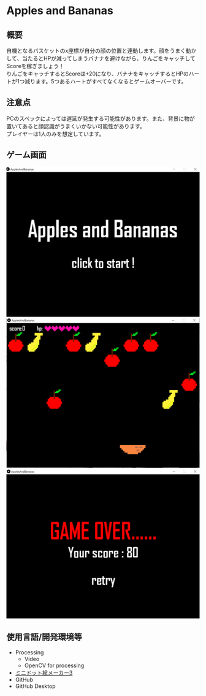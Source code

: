 # Apples and Bananas

## 概要
自機となるバスケットのx座標が自分の顔の位置と連動します。顔をうまく動かして、当たるとHPが減ってしまうバナナを避けながら、りんごをキャッチしてScoreを稼ぎましょう！<br>
りんごをキャッチするとScoreは+20になり、バナナをキャッチするとHPのハートが1つ減ります。5つあるハートがすべてなくなるとゲームオーバーです。<br>

## 注意点
PCのスペックによっては遅延が発生する可能性があります。また、背景に物が置いてあると顔認識がうまくいかない可能性があります。<br>
プレイヤーは1人のみを想定しています。<br>

## ゲーム画面
<img src="gamescene/image1.png">
<img src="gamescene/image2.png">
<img src="gamescene/image3.png">

## 使用言語/開発環境等
 - Processing 
    - Video
    - OpenCV for processing
 - [ミニドット絵メーカー3](https://neutralx0.net/tools/dot3/)
 - GitHub
 - GitHub Desktop
